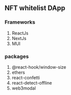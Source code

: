 <h2>NFT whitelist DApp</h2>
<h3>Frameworks</h3>

1. ReactJs
2. NextJs
3. MUI
<h3>packages</h3>

1. @react-hook/window-size
2. ethers
3. react-confetti
4. react-detect-offline
5. web3modal
